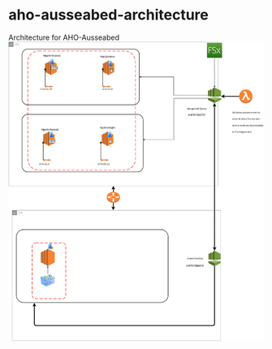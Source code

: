 # aho-ausseabed-architecture
Architecture for AHO-Ausseabed
![alt text](https://github.com/getjaleel/aho-ausseabed-architecture/blob/main/aho-ausseabed%20arch.drawio.png?raw=true)
